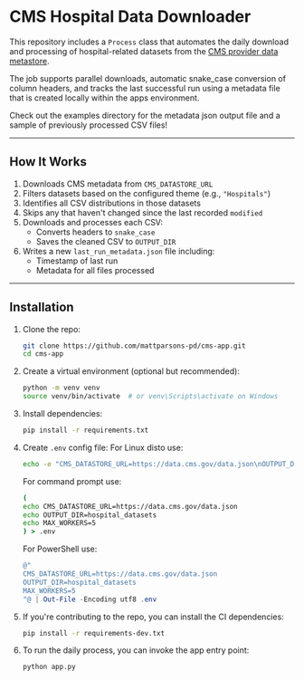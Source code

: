 # CMS Hospital Data Downloader

This repository includes a `Process` class that automates the daily download and processing of hospital-related datasets from the [CMS provider data metastore](https://data.cms.gov/data.json).

The job supports parallel downloads, automatic snake_case conversion of column headers, and tracks the last successful run using a metadata file that is created locally within the apps environment.

Check out the examples directory for the metadata json output file and a sample of previously processed CSV files!

---

## How It Works

1. Downloads CMS metadata from `CMS_DATASTORE_URL`
2. Filters datasets based on the configured theme (e.g., `"Hospitals"`)
3. Identifies all CSV distributions in those datasets
4. Skips any that haven't changed since the last recorded `modified`
5. Downloads and processes each CSV:
   - Converts headers to `snake_case`
   - Saves the cleaned CSV to `OUTPUT_DIR`
6. Writes a new `last_run_metadata.json` file including:
   - Timestamp of last run
   - Metadata for all files processed

---

## Installation

1. Clone the repo:
    ```bash
    git clone https://github.com/mattparsons-pd/cms-app.git
    cd cms-app
    ```

2. Create a virtual environment (optional but recommended):
    ```bash
    python -m venv venv
    source venv/bin/activate  # or venv\Scripts\activate on Windows
    ```

3. Install dependencies:
    ```bash
    pip install -r requirements.txt
    ```

4. Create `.env` config file:
    For Linux disto use:
    ```bash
    echo -e "CMS_DATASTORE_URL=https://data.cms.gov/data.json\nOUTPUT_DIR=hospital_datasets\nMAX_WORKERS=5" > .env
    ```
    For command prompt use:
    ```cmd
    (
    echo CMS_DATASTORE_URL=https://data.cms.gov/data.json
    echo OUTPUT_DIR=hospital_datasets
    echo MAX_WORKERS=5
    ) > .env
    ```
    For PowerShell use:
    ```powershell
    @"
    CMS_DATASTORE_URL=https://data.cms.gov/data.json
    OUTPUT_DIR=hospital_datasets
    MAX_WORKERS=5
    "@ | Out-File -Encoding utf8 .env
    ```

5. If you're contributing to the repo, you can install the CI dependencies:
    ```bash
    pip install -r requirements-dev.txt
    ```

6. To run the daily process, you can invoke the app entry point:
    ```bash
    python app.py
    ```

